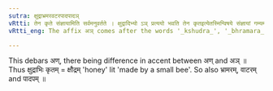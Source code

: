 ```yaml
---
sutra: क्षुद्राभ्रमरवटरपादपादञ्
vRtti: तेन कृते संज्ञायामिति सर्वमनुवर्तते । क्षुद्रादिभ्यो ऽञ् प्रत्ययो भवति तेन कृतइत्येतस्मिन्विषये संज्ञायां गम्यमानायाम् । अणोपवादः ॥
vRtti_eng: The affix अञ् comes after the words '_kshudra_', '_bhramara_', '_vatara_', and '_padapa_' in the sense of  'made by him', the whole word being a Name.

---
```

This debars अण्, there being difference in accent between अण् and अञ् ॥ Thus क्षुद्राभिः कृतम् = क्षौद्रम् 'honey' lit 'made by a small bee'. So also भ्रामरम्, वाटरम् and पादपम् ॥
